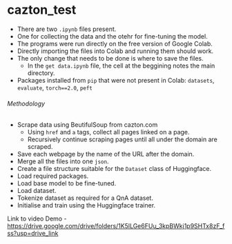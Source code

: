 # cazton_test


- There are two `.ipynb` files present.
- One for collecting the data and the otehr for fine-tuning the model.
- The programs were run directly on the free version of Google Colab.
- Directly importing the files into Colab and running them should work.
- The only change that needs to be done is where to save the files.
  - In the `get data.ipynb` file, the cell at the beggining notes the main directory.
- Packages installed from `pip` that were not present in Colab: `datasets`, `evaluate`, `torch==2.0`, `peft`


###### Methodology
- Scrape data using BeutifulSoup from cazton.com
  - Using `href` and `a` tags, collect all pages linked on a page.
  - Recursively continue scraping pages until all under the domain are scraped.
- Save each webpage by the name of the URL after the domain.
- Merge all the files into one `json`.
- Create a file structure suitable for the `Dataset` class of Huggingface.
- Load required packages.
- Load base model to be fine-tuned.
- Load dataset.
- Tokenize dataset as required for a QnA dataset.
- Initialise and train using the Huggingface trainer.


Link to video Demo - https://drive.google.com/drive/folders/1K5lLGe6FUu_3kpBWkj1p9SHTx8zF_fss?usp=drive_link
